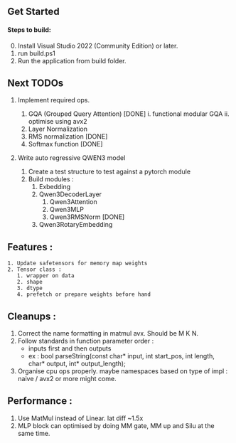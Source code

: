 ## Get Started
#### Steps to build: 
0. Install Visual Studio 2022 (Community Edition) or later.
1. run build.ps1
2. Run the application from build folder.

## Next TODOs
1. Implement required ops.

    1. GQA (Grouped Query Attention) [DONE]
        i. functional modular GQA 
        ii. optimise using avx2
    2. Layer Normalization 
    3. RMS normalization [DONE]
    4. Softmax function [DONE]
2. Write auto regressive QWEN3 model
    1. Create a test structure to test against a pytorch module
    2. Build modules :
        1. Exbedding 
        2. Qwen3DecoderLayer
            1. Qwen3Attention
            2. Qwen3MLP
            3. Qwen3RMSNorm [DONE]
        3. Qwen3RotaryEmbedding

## Features :
    1. Update safetensors for memory map weights
    2. Tensor class :
       1. wrapper on data
       2. shape 
       3. dtype
       4. prefetch or prepare weights before hand

## Cleanups :
1. Correct the name formatting in matmul avx. Should be M K N.
2. Follow standards in function parameter order : 
    * inputs first and then outputs 
    * ex : bool parseString(const char* input, int start_pos, int length, char* output, int* output_length);
3. Organise cpu ops properly. maybe namespaces based on type of impl : naive / avx2 or more might come. 

## Performance : 
1. Use MatMul instead of Linear. lat diff ~1.5x
2. MLP block can optimised by doing MM gate, MM up and Silu at the same time.